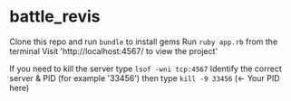 # battle_revis

Clone this repo and run `bundle` to install gems
Run `ruby app.rb` from the terminal
Visit 'http://localhost:4567/ to view the project'



If you need to kill the server type
`lsof -wni tcp:4567`
Identify the correct server & PID (for example '33456') then type
`kill -9 33456` (<- Your PID here)
